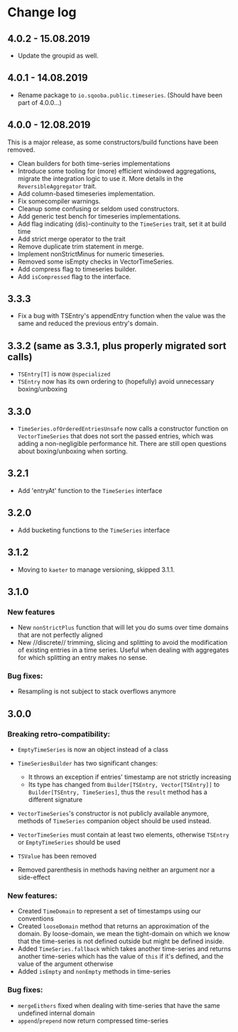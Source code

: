 # Change log

## 4.0.2 - 15.08.2019

- Update the groupid as well. 

## 4.0.1 - 14.08.2019

- Rename package to `io.sqooba.public.timeseries`. (Should have been part of 4.0.0...)

## 4.0.0 - 12.08.2019
This is a major release, as some constructors/build functions have been removed.

- Clean builders for both time-series implementations
- Introduce some tooling for (more) efficient windowed aggregations, migrate the integration logic to use it. More details in the `ReversibleAggregator` trait.
- Add column-based timeseries implementation.
- Fix somecompiler warnings.
- Cleanup some confusing or seldom used constructors.
- Add generic test bench for timeseries implementations.
- Add flag indicating (dis)-continuity to the `TimeSeries` trait, set it at build time
- Add strict merge operator to the trait
- Remove duplicate trim statement in merge.
- Implement nonStrictMinus for numeric timeseries.
- Removed some isEmpty checks in VectorTimeSeries.
- Add compress flag to timeseries builder.
- Add `isCompressed` flag to the interface.

## 3.3.3 
- Fix a bug with TSEntry's appendEntry function when the value was the same and reduced the previous entry's domain.

## 3.3.2 (same as 3.3.1, plus properly migrated sort calls)
- `TSEntry[T]` is now `@specialized`
- `TSEntry` now has its own ordering to (hopefully) avoid unnecessary boxing/unboxing

## 3.3.0
- `TimeSeries.ofOrderedEntriesUnsafe` now calls a constructor function on `VectorTimeSeries` that does not sort the passed entries, which was adding a non-negligible performance hit. There are still open questions about boxing/unboxing when sorting.

## 3.2.1
- Add 'entryAt' function to the `TimeSeries` interface

## 3.2.0

- Add bucketing functions to the `TimeSeries` interface

## 3.1.2

- Moving to `kaeter` to manage versioning, skipped 3.1.1.

## 3.1.0

### New features

- New `nonStrictPlus` function that will let you do sums over time domains that are not perfectly aligned
- New //discrete// trimming, slicing and splitting to avoid the modification of existing entries in a time series. Useful when dealing with aggregates for which splitting an entry makes no sense.

### Bug fixes:

- Resampling is not subject to stack overflows anymore

## 3.0.0

### Breaking retro-compatibility:

- `EmptyTimeSeries` is now an object instead of a class
- `TimeSeriesBuilder` has two significant changes:

    - It throws an exception if entries' timestamp are not strictly increasing
    - Its type has changed from `Builder[TSEntry, Vector[TSEntry]]` to `Builder[TSEntry, TimeSeries]`,
      thus the `result` method has a different signature

- `VectorTimeSeries`'s constructor is not publicly available anymore, methods of `TimeSeries` companion
  object should be used instead.
- `VectorTimeSeries` must contain at least two elements, otherwise `TSEntry` or `EmptyTimeSeries` should be used
- `TSValue` has been removed
- Removed parenthesis in methods having neither an argument nor a side-effect

### New features:

- Created `TimeDomain` to represent a set of timestamps using our conventions
- Created `looseDomain` method that returns an approximation of the domain. By loose-domain, we mean
  the tight-domain on which we know that the time-series is not defined outside but might be defined
  inside.
- Added `TimeSeries.fallback` which takes another time-series and returns another time-series which
  has the value of `this` if it's defined, and the value of the argument otherwise
- Added `isEmpty` and `nonEmpty` methods in time-series

### Bug fixes:

- `mergeEithers` fixed when dealing with time-series that have the same undefined internal domain
- `append`/`prepend` now return compressed time-series
